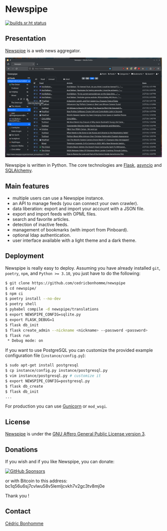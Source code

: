 # Newspipe

[![builds.sr.ht status](https://builds.sr.ht/~cedric/newspipe.svg)](https://builds.sr.ht/~cedric/newspipe)

## Presentation

[Newspipe](https://github.com/cedricbonhomme/newspipe) is a web news aggregator.

![Newspipe Home page](docs/static/newspipe_home-page.png "Newspipe Home page")

Newspipe is written in Python. The core technologies are
[Flask](http://flask.pocoo.org),
[asyncio](https://www.python.org/dev/peps/pep-3156/) and
[SQLAlchemy](http://www.sqlalchemy.org).


## Main features

* multiple users can use a Newspipe instance.
* an API to manage feeds (you can connect your own crawler).
* data liberation: export and import your account with a JSON file.
* export and import feeds with OPML files.
* search and favorite articles.
* detection of inactive feeds.
* management of bookmarks (with import from Pinboard).
* optional ldap authentication.
* user interface available with a light theme and a dark theme.


## Deployment

Newspipe is really easy to deploy.
Assuming you have already installed ``git``, ``poetry``, ``npm``,  and
``Python >= 3.10``, you just have to do the following:

```bash
$ git clone https://github.com/cedricbonhomme/newspipe
$ cd newspipe/
$ npm ci
$ poetry install --no-dev
$ poetry shell
$ pybabel compile -d newspipe/translations
$ export NEWSPIPE_CONFIG=sqlite.py
$ export FLASK_DEBUG=1
$ flask db_init
$ flask create_admin --nickname <nickname> --password <password>
$ flask run
 * Debug mode: on
```

If you want to use PostgreSQL you can customize
the provided example configuration file (``instance/config.py``):

```bash
$ sudo apt-get install postgresql
$ cp instance/config.py instance/postgresql.py
$ vim instance/postgresql.py # customize it
$ export NEWSPIPE_CONFIG=postgresql.py
$ flask db_create
$ flask db_init
...
```

For production you can use [Gunicorn](https://gunicorn.org) or ``mod_wsgi``.


## License

[Newspipe](https://github.com/cedricbonhomme/newspipe) is under the
[GNU Affero General Public License version 3](https://www.gnu.org/licenses/agpl-3.0.html).


## Donations

If you wish and if you like Newspipe, you can donate:

[![GitHub Sponsors](https://img.shields.io/github/sponsors/cedricbonhomme)](https://github.com/sponsors/cedricbonhomme)

or with Bitcoin to this address:  
bc1q56u6sj7cvlwu58v5lemljcvkh7v2gc3tv8mj0e

Thank you !


## Contact

[Cédric Bonhomme](https://www.cedricbonhomme.org)
